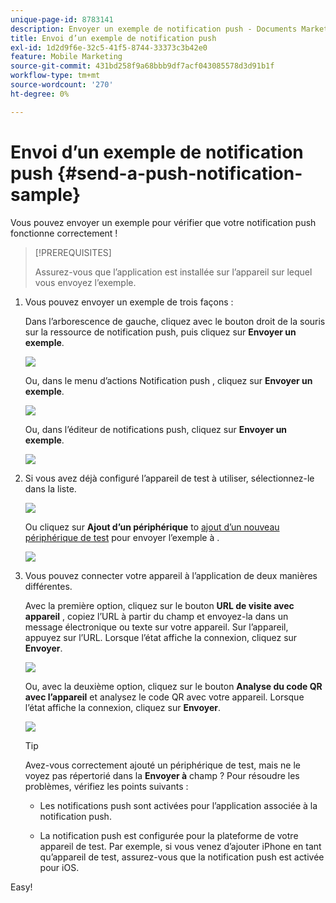 ```yaml
---
unique-page-id: 8783141
description: Envoyer un exemple de notification push - Documents Marketo - Documentation du produit
title: Envoi d’un exemple de notification push
exl-id: 1d2d9f6e-32c5-41f5-8744-33373c3b42e0
feature: Mobile Marketing
source-git-commit: 431bd258f9a68bbb9df7acf043085578d3d91b1f
workflow-type: tm+mt
source-wordcount: '270'
ht-degree: 0%

---
```


# Envoi d’un exemple de notification push {#send-a-push-notification-sample}

Vous pouvez envoyer un exemple pour vérifier que votre notification push fonctionne correctement !

>[!PREREQUISITES]
>
>Assurez-vous que l’application est installée sur l’appareil sur lequel vous envoyez l’exemple.

1. Vous pouvez envoyer un exemple de trois façons :

   Dans l’arborescence de gauche, cliquez avec le bouton droit de la souris sur la ressource de notification push, puis cliquez sur **Envoyer un exemple**.

   ![](assets/image2015-7-13-11-3a26-3a15.png)

   Ou, dans le menu d’actions Notification push , cliquez sur **Envoyer un exemple**.

   ![](assets/image2015-7-13-11-3a28-3a37.png)

   Ou, dans l’éditeur de notifications push, cliquez sur **Envoyer un exemple**.

   ![](assets/image2015-7-20-13-3a29-3a3.png)

1. Si vous avez déjà configuré l’appareil de test à utiliser, sélectionnez-le dans la liste.

   ![](assets/image2015-7-29-8-3a25-3a17.png)

   Ou cliquez sur **Ajout d’un périphérique** to [ajout d’un nouveau périphérique de test](/help/marketo/product-docs/mobile-marketing/push-notifications/adding-a-new-test-device.md) pour envoyer l’exemple à .

   ![](assets/image2015-7-13-11-3a34-3a21.png)

1. Vous pouvez connecter votre appareil à l’application de deux manières différentes.

   Avec la première option, cliquez sur le bouton **URL de visite avec appareil** , copiez l’URL à partir du champ et envoyez-la dans un message électronique ou texte sur votre appareil. Sur l’appareil, appuyez sur l’URL. Lorsque l’état affiche la connexion, cliquez sur **Envoyer**.

   ![](assets/image2015-7-29-8-3a29-3a18.png)

   Ou, avec la deuxième option, cliquez sur le bouton **Analyse du code QR avec l’appareil** et analysez le code QR avec votre appareil. Lorsque l’état affiche la connexion, cliquez sur **Envoyer**.

   ![](assets/image2015-7-29-8-3a31-3a20.png)

   >[!TIP]
   >
   >Avez-vous correctement ajouté un périphérique de test, mais ne le voyez pas répertorié dans la **Envoyer à** champ ? Pour résoudre les problèmes, vérifiez les points suivants :
   >
   >* Les notifications push sont activées pour l’application associée à la notification push.
   >
   >* La notification push est configurée pour la plateforme de votre appareil de test. Par exemple, si vous venez d’ajouter iPhone en tant qu’appareil de test, assurez-vous que la notification push est activée pour iOS.

Easy!
